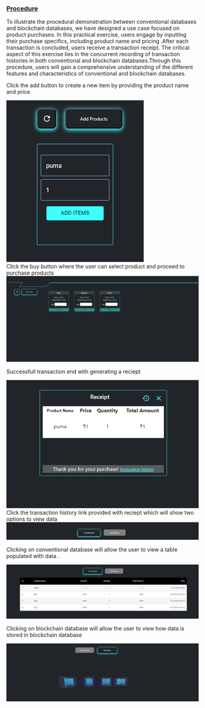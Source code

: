 
<u><h3> Procedure</h3></u>




<p>To illustrate the procedural demonstration  between conventional databases and blockchain databases, we have designed a use case focused on product purchases. In this practical exercise, users engage by inputting their purchase specifics, including product name and pricing .After each transaction is concluded, users receive a transaction receipt. The critical aspect of this exercise lies in the concurrent recording of transaction histories in both conventional and blockchain databases.Through this procedure, users will gain a comprehensive understanding of the different  features and characteristics of conventional and blockchain databases. </p>



   Click the add button to create a new item by providing the product name and price 
  <div style="text-align-center;">
 <img src="./images/addproduct.png" alt="conventional databse"></div>
  Click the buy button where the user can select product and  proceed to purchase products 
<div style="text-align-center;">
 <img src="./images/full.png" alt="conventional databse"></div>
   
  Successfull transaction end with generating a reciept 
<div style="text-align-center;">
 <img src="./images/receipt.png" alt="conventional databse"></div>
   Click  the transaction history link provided with reciept  which will show two options to  view data 
<div style="text-align-center;">
 <img src="./images/button.png" alt="conventional databse"></div>

  Clicking on conventional database will allow the user to view a table populated with data .
<div style="text-align-center;">
 <img src="./images/table.png" alt="conventional databse"></div>

 Clicking on blockchain database will allow the user to view how data is stored in blockchain database 
<div style="text-align-center;">
 <img src="./images/block.png" alt="conventional databse"></div>
